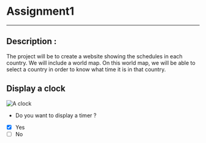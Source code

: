 # Assignment1
---

## Description :

The project will be to create a website showing the schedules in each country. We will include a world map. On this world map, we will be able to select a country in order to know what time it is in that country.

## Display a clock

![A clock](https://cb.scene7.com/is/image/Crate/Alarm_Clock_Newgate_White/$web_pdp_main_carousel_high$/190411134732/chime-after-chime-white-alarm-clock.jpg)

- Do you want to display a timer ?
- [x] Yes
- [ ] No
